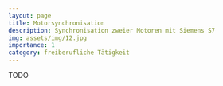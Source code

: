```yaml
---
layout: page
title: Motorsynchronisation
description: Synchronisation zweier Motoren mit Siemens S7
img: assets/img/12.jpg
importance: 1
category: freiberufliche Tätigkeit
---
```


TODO